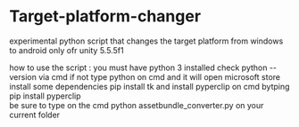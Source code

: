 # Target-platform-changer
experimental python script that changes the target platform from windows to android only ofr unity 5.5.5f1


how to use the script :
 you must have python 3 installed check python --version via cmd if not type python on cmd and it will open microsoft store
 install some dependencies pip install tk and install pyperclip on cmd bytping pip install pyperclip  
 be sure to type on the cmd python assetbundle_converter.py on your current folder
 
